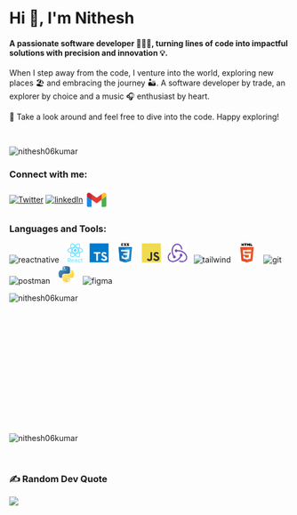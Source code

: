 
<h1 >Hi 👋, I'm Nithesh</h1>
<h4>A passionate software developer 👨🏻‍💻, turning lines of code into impactful solutions with precision and innovation 💡.</h4>

<p>When I step away from the code, I venture into the world, exploring new places 🏖️ and embracing the journey 🏜️. A software developer by trade, an explorer by choice and a music 🎧 enthusiast by heart.</p>
<p>🚀 Take a look around and feel free to dive into the code. Happy exploring!</p>
<br/>
<p align="left"> <img src="https://komarev.com/ghpvc/?username=nithesh06kumar&label=Profile%20views&color=0e75b6&style=flat" alt="nithesh06kumar" /> </p>
<h3 align="left">Connect with me:</h3>
<p align="left">
<a href="https://twitter.com/nithesh37989222" target="blank"><img align="center" src="https://raw.githubusercontent.com/rahuldkjain/github-profile-readme-generator/master/src/images/icons/Social/twitter.svg" alt="Twitter" height="30" width="40" /></a>
<a href="https://linkedin.com/in/nithesh-kumar06" target="blank"><img align="center" src="https://raw.githubusercontent.com/rahuldkjain/github-profile-readme-generator/master/src/images/icons/Social/linked-in-alt.svg" alt="linkedIn" height="30" width="40" /></a>
  <a href="mailto:nitheshkumar0612@gmail.com" target="blank"><img align="center" src="./gmail.svg" alt="gmail" height="38" width="40" /></a>
</p>

<h3 align="left">Languages and Tools:</h3>
<p align="left"> 
  <img src="https://reactnative.dev/img/header_logo.svg" alt="reactnative" width="35" height="35"/> &nbsp;
   <img src="https://raw.githubusercontent.com/devicons/devicon/master/icons/react/react-original-wordmark.svg" alt="react" width="35" height="35"/>&nbsp;
  <img src="https://raw.githubusercontent.com/devicons/devicon/master/icons/typescript/typescript-original.svg" alt="typescript" width="35" height="35"/> &nbsp;
  <img src="https://raw.githubusercontent.com/devicons/devicon/master/icons/css3/css3-original-wordmark.svg" alt="css3" width="35" height="35"/> &nbsp;
  <img src="https://raw.githubusercontent.com/devicons/devicon/master/icons/javascript/javascript-original.svg" alt="javascript" width="35" height="35"/> &nbsp;
  <img src="https://raw.githubusercontent.com/devicons/devicon/master/icons/redux/redux-original.svg" alt="redux" width="35" height="35"/> &nbsp;
 <img src="https://www.vectorlogo.zone/logos/tailwindcss/tailwindcss-icon.svg" alt="tailwind" width="35" height="35"/> &nbsp;
  <img src="https://raw.githubusercontent.com/devicons/devicon/master/icons/html5/html5-original-wordmark.svg" alt="html5" width="35" height="35"/> &nbsp;
    <img src="https://www.vectorlogo.zone/logos/git-scm/git-scm-icon.svg" alt="git" width="35" height="35"/> &nbsp;
  <img src="https://www.vectorlogo.zone/logos/getpostman/getpostman-icon.svg" alt="postman" width="35" height="35"/> &nbsp;
  <img src="https://raw.githubusercontent.com/devicons/devicon/master/icons/python/python-original.svg" alt="python" width="35" height="35"/> &nbsp;
    <img src="https://www.vectorlogo.zone/logos/figma/figma-icon.svg" alt="figma" width="35" height="35"/> 
   </p>

<p><img align="left" src="https://github-readme-stats.vercel.app/api?username=nithesh06kumar&show_icons=true&locale=en" alt="nithesh06kumar" width="450" height="250" />
<img align="center" src="https://github-readme-stats.vercel.app/api/top-langs?username=nithesh06kumar&show_icons=true&locale=en&layout=compact" alt="nithesh06kumar" width="400" height="250" /></p>
<br/>


### ✍️ Random Dev Quote
![](https://quotes-github-readme.vercel.app/api?type=horizontal&theme=tokyonight)

